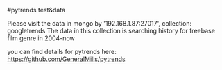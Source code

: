#pytrends test&data

Please visit the data in mongo by '192.168.1.87:27017', collection: googletrends
The data in this collection is searching history for freebase film genre in 2004-now 


you can find details for pytrends here: https://github.com/GeneralMills/pytrends 
